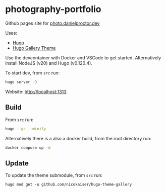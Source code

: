 # photography-portfolio

Github pages site for [photo.danielproctor.dev](https://photo.danielproctor.dev)

Uses:

- [Hugo](https://gohugo.io)
- [Hugo Gallery Theme](https://github.com/nicokaiser/hugo-theme-gallery)

Use the devcontainer with Docker and VSCode to get started. Alternatively install NodeJS (v20) and Hugo (v0.120.4).

To start dev, from `src` run:

```bash
hugo server -D
```

Website: [http://localhost:1313](http://localhost:1313/)

## Build

From `src` run:

```bash
hugo --gc --minify
```

Alternatively there is a also a docker build, from the root directory run:

```bash
docker compose up -d
```

## Update

To update the theme submodule, from `src` run:

```
hugo mod get -u github.com/nicokaiser/hugo-theme-gallery
```
